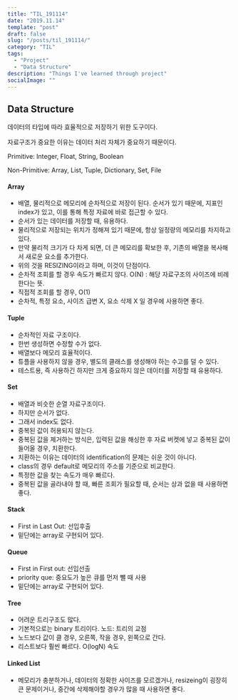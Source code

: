 ```yaml
---
title: "TIL_191114"
date: "2019.11.14"
template: "post"
draft: false
slug: "/posts/til_191114/"
category: "TIL"
tags:
  - "Project"
  - "Data Structure"
description: "Things I've learned through project"
socialImage: ""
---
```


## **Data Structure**

데이터의 타입에 따라 효율적으로 저장하기 위한 도구이다.

자료구조가 중요한 이유는 데이터 처리 자체가 중요하기 때문이다.

Primitive: Integer, Float, String, Boolean

Non-Primitive: Array, List, Tuple, Dictionary, Set, File

#### Array

- 배열, 물리적으로 메모리에 순차적으로 저장이 된다. 순서가 있기 때문에, 지표인 index가 있고, 이를 통해 특정 자료에 바로 접근할 수 있다.
- 순서가 있는 데이터를 저장할 때, 유용하다.
- 물리적으로 저장되는 위치가 정해져 있기 때문에, 항상 일정량의 메모리를 차지하고 있다.
- 만약 물리적 크기가 다 차게 되면, 더 큰 메모리를 확보한 후, 기존의 배열을 복사해서 새로운 요소를 추가한다.
- 위의 것을 RESIZING이라고 하며, 이것이 단점이다.
- 순차적 조회를 할 경우 속도가 빠르지 않다. O(N) : 해당 자료구조의 사이즈에 비례한다는 뜻.
- 직접적 조회를 할 경우, O(1)
- 순차적, 특정 요소, 사이즈 급변 X, 요소 삭제 X 일 경우에 사용하면 좋다.

#### Tuple

- 순차적인 자료 구조이다.
- 한번 생성하면 수정할 수가 없다.
- 배열보다 메모리 효율적이다.
- 튜플을 사용하지 않을 경우, 별도의 클래스를 생성해야 하는 수고를 덜 수 있다.
- 테스트용, 즉 사용하긴 하지만 크게 중요하지 않은 데이터를 저장할 때 유용하다.

#### Set

- 배열과 비슷한 순열 자료구조이다.
- 하지만 순서가 없다.
- 그래서 index도 없다.
- 중복된 값이 허용되지 않는다.
- 중복된 값을 제거하는 방식은, 입력된 값을 해싱한 후 자료 버켓에 넣고 중복된 값이 들어올 경우, 치환한다.
- 치환하는 이유는 데이터의 identification의 문제는 쉬운 것이 아니다.
- class의 경우 default로 메모리의 주소를 기준으로 비교한다.
- 특정한 값을 찾는 속도가 매우 빠르다.
- 중복된 값을 골라내야 할 때, 빠른 조회가 필요할 때, 순서는 상과 없을 때 사용하면 좋다.

#### Stack

- First in Last Out: 선입후출
- 밑단에는 array로 구현되어 있다.

#### Queue

- First in First out: 선입선출
- priority que: 중요도가 높은 큐를 먼저 뺄 때 사용
- 밑단에는 array로 구현되어 있다.

#### Tree

- 어려운 트리구조도 많다.
- 기본적으로는 binary 트리이다. 노드: 트리의 교점
- 노드보다 값이 클 경우, 오른쪽, 작을 경우, 왼쪽으로 간다.
- 리스트보다 훨씬 빠르다. O(logN) 속도

#### Linked List

- 메모리가 충분하거나, 데이터의 정확한 사이즈를 모르겠거나, resizeing이 굉장히 큰 문제이거나, 중간에 삭제해야할 경우가 많을 때 사용하면 좋다.
